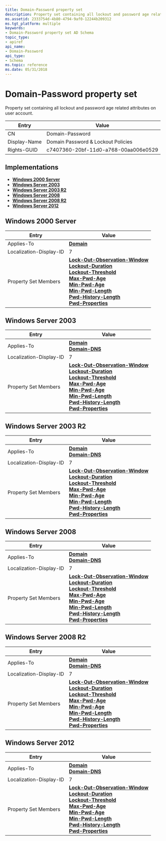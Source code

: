 ```yaml
---
title: Domain-Password property set
description: Property set containing all lockout and password age related attributes on user account.
ms.assetid: 2333754d-4b80-4794-9af0-12244b209312
ms.tgt_platform: multiple
keywords:
- Domain-Password property set AD Schema
topic_type:
- apiref
api_name:
- Domain-Password
api_type:
- Schema
ms.topic: reference
ms.date: 05/31/2018
---
```


# Domain-Password property set

Property set containing all lockout and password age related attributes on user account.



| Entry | Value |
|--------------|--------------------------------------|
| CN           | Domain-Password                      |
| Display-Name | Domain Password & Lockout Policies   |
| Rights-GUID  | c7407360-20bf-11d0-a768-00aa006e0529 |



## Implementations

-   [**Windows 2000 Server**](#windows-2000-server)
-   [**Windows Server 2003**](#windows-server-2003)
-   [**Windows Server 2003 R2**](#windows-server-2003-r2)
-   [**Windows Server 2008**](#windows-server-2008)
-   [**Windows Server 2008 R2**](#windows-server-2008-r2)
-   [**Windows Server 2012**](#windows-server-2012)

## Windows 2000 Server



| Entry | Value |
|-------------------------|-------------------------------------------------------------------------------------------------------------------------------------------------------------------------------------------------------------------------------------------------------------------------------------------------------------------------------------------------------------------------------------------------------------------------------------------------------------------|
| Applies-To              | [**Domain**](c-domain.md)<br/>                                                                                                                                                                                                                                                                                                                                                                                                                             |
| Localization-Display-ID | 7                                                                                                                                                                                                                                                                                                                                                                                                                                                                 |
| Property Set Members    | [**Lock-Out-Observation-Window**](a-lockoutobservationwindow.md)<br/> [**Lockout-Duration**](a-lockoutduration.md)<br/> [**Lockout-Threshold**](a-lockoutthreshold.md)<br/> [**Max-Pwd-Age**](a-maxpwdage.md)<br/> [**Min-Pwd-Age**](a-minpwdage.md)<br/> [**Min-Pwd-Length**](a-minpwdlength.md)<br/> [**Pwd-History-Length**](a-pwdhistorylength.md)<br/> [**Pwd-Properties**](a-pwdproperties.md)<br/> |



## Windows Server 2003



| Entry | Value |
|-------------------------|-------------------------------------------------------------------------------------------------------------------------------------------------------------------------------------------------------------------------------------------------------------------------------------------------------------------------------------------------------------------------------------------------------------------------------------------------------------------|
| Applies-To              | [**Domain**](c-domain.md)<br/> [**Domain-DNS**](c-domaindns.md)<br/>                                                                                                                                                                                                                                                                                                                                                                                |
| Localization-Display-ID | 7                                                                                                                                                                                                                                                                                                                                                                                                                                                                 |
| Property Set Members    | [**Lock-Out-Observation-Window**](a-lockoutobservationwindow.md)<br/> [**Lockout-Duration**](a-lockoutduration.md)<br/> [**Lockout-Threshold**](a-lockoutthreshold.md)<br/> [**Max-Pwd-Age**](a-maxpwdage.md)<br/> [**Min-Pwd-Age**](a-minpwdage.md)<br/> [**Min-Pwd-Length**](a-minpwdlength.md)<br/> [**Pwd-History-Length**](a-pwdhistorylength.md)<br/> [**Pwd-Properties**](a-pwdproperties.md)<br/> |



## Windows Server 2003 R2



| Entry | Value |
|-------------------------|-------------------------------------------------------------------------------------------------------------------------------------------------------------------------------------------------------------------------------------------------------------------------------------------------------------------------------------------------------------------------------------------------------------------------------------------------------------------|
| Applies-To              | [**Domain**](c-domain.md)<br/> [**Domain-DNS**](c-domaindns.md)<br/>                                                                                                                                                                                                                                                                                                                                                                                |
| Localization-Display-ID | 7                                                                                                                                                                                                                                                                                                                                                                                                                                                                 |
| Property Set Members    | [**Lock-Out-Observation-Window**](a-lockoutobservationwindow.md)<br/> [**Lockout-Duration**](a-lockoutduration.md)<br/> [**Lockout-Threshold**](a-lockoutthreshold.md)<br/> [**Max-Pwd-Age**](a-maxpwdage.md)<br/> [**Min-Pwd-Age**](a-minpwdage.md)<br/> [**Min-Pwd-Length**](a-minpwdlength.md)<br/> [**Pwd-History-Length**](a-pwdhistorylength.md)<br/> [**Pwd-Properties**](a-pwdproperties.md)<br/> |



## Windows Server 2008



| Entry | Value |
|-------------------------|-------------------------------------------------------------------------------------------------------------------------------------------------------------------------------------------------------------------------------------------------------------------------------------------------------------------------------------------------------------------------------------------------------------------------------------------------------------------|
| Applies-To              | [**Domain**](c-domain.md)<br/> [**Domain-DNS**](c-domaindns.md)<br/>                                                                                                                                                                                                                                                                                                                                                                                |
| Localization-Display-ID | 7                                                                                                                                                                                                                                                                                                                                                                                                                                                                 |
| Property Set Members    | [**Lock-Out-Observation-Window**](a-lockoutobservationwindow.md)<br/> [**Lockout-Duration**](a-lockoutduration.md)<br/> [**Lockout-Threshold**](a-lockoutthreshold.md)<br/> [**Max-Pwd-Age**](a-maxpwdage.md)<br/> [**Min-Pwd-Age**](a-minpwdage.md)<br/> [**Min-Pwd-Length**](a-minpwdlength.md)<br/> [**Pwd-History-Length**](a-pwdhistorylength.md)<br/> [**Pwd-Properties**](a-pwdproperties.md)<br/> |



## Windows Server 2008 R2



| Entry | Value |
|-------------------------|-------------------------------------------------------------------------------------------------------------------------------------------------------------------------------------------------------------------------------------------------------------------------------------------------------------------------------------------------------------------------------------------------------------------------------------------------------------------|
| Applies-To              | [**Domain**](c-domain.md)<br/> [**Domain-DNS**](c-domaindns.md)<br/>                                                                                                                                                                                                                                                                                                                                                                                |
| Localization-Display-ID | 7                                                                                                                                                                                                                                                                                                                                                                                                                                                                 |
| Property Set Members    | [**Lock-Out-Observation-Window**](a-lockoutobservationwindow.md)<br/> [**Lockout-Duration**](a-lockoutduration.md)<br/> [**Lockout-Threshold**](a-lockoutthreshold.md)<br/> [**Max-Pwd-Age**](a-maxpwdage.md)<br/> [**Min-Pwd-Age**](a-minpwdage.md)<br/> [**Min-Pwd-Length**](a-minpwdlength.md)<br/> [**Pwd-History-Length**](a-pwdhistorylength.md)<br/> [**Pwd-Properties**](a-pwdproperties.md)<br/> |



## Windows Server 2012



| Entry | Value |
|-------------------------|-------------------------------------------------------------------------------------------------------------------------------------------------------------------------------------------------------------------------------------------------------------------------------------------------------------------------------------------------------------------------------------------------------------------------------------------------------------------|
| Applies-To              | [**Domain**](c-domain.md)<br/> [**Domain-DNS**](c-domaindns.md)<br/>                                                                                                                                                                                                                                                                                                                                                                                |
| Localization-Display-ID | 7                                                                                                                                                                                                                                                                                                                                                                                                                                                                 |
| Property Set Members    | [**Lock-Out-Observation-Window**](a-lockoutobservationwindow.md)<br/> [**Lockout-Duration**](a-lockoutduration.md)<br/> [**Lockout-Threshold**](a-lockoutthreshold.md)<br/> [**Max-Pwd-Age**](a-maxpwdage.md)<br/> [**Min-Pwd-Age**](a-minpwdage.md)<br/> [**Min-Pwd-Length**](a-minpwdlength.md)<br/> [**Pwd-History-Length**](a-pwdhistorylength.md)<br/> [**Pwd-Properties**](a-pwdproperties.md)<br/> |



 

 





